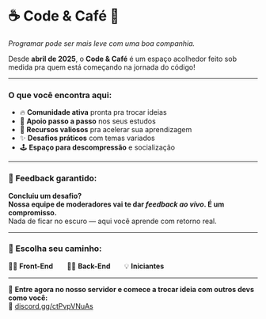 # ☕ Code & Café 🏡  
*Programar pode ser mais leve com uma boa companhia.*

Desde **abril de 2025**, o **Code & Café** é um espaço acolhedor feito sob medida pra quem está começando na jornada do código!

---

### O que você encontra aqui:
- 🔥 **Comunidade ativa** pronta pra trocar ideias
- 🧱 **Apoio passo a passo** nos seus estudos
- 💎 **Recursos valiosos** pra acelerar sua aprendizagem
- ✨ **Desafios práticos** com temas variados
- 🕹️ **Espaço para descompressão** e socialização

---

### 🚀 Feedback garantido:
**Concluiu um desafio?**  
**Nossa equipe de moderadores vai te dar *feedback ao vivo*. É um compromisso.**  
Nada de ficar no escuro — aqui você aprende com retorno real.

---

### 🧭 Escolha seu caminho:
👩‍💻 **Front-End**  👨‍💻 **Back-End**  💡 **Iniciantes**

---

📌 **Entre agora no nosso servidor e comece a trocar ideia com outros devs como você:**  
👋 [discord.gg/ctPvpVNuAs](https://discord.gg/ctPvpVNuAs)
